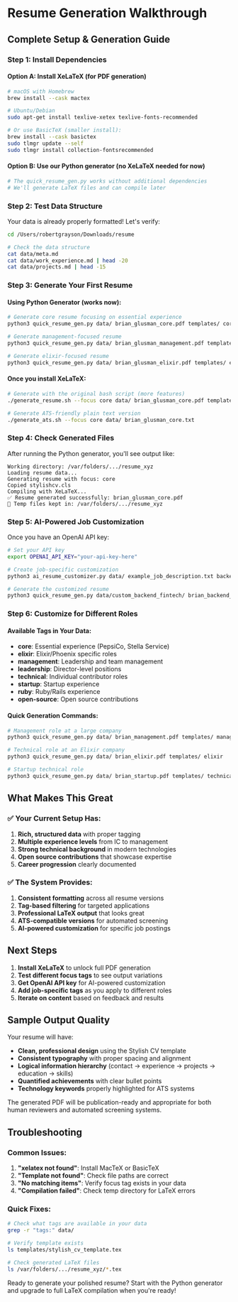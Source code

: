 # Resume Generation Walkthrough

## Complete Setup & Generation Guide

### Step 1: Install Dependencies

#### Option A: Install XeLaTeX (for PDF generation)
```bash
# macOS with Homebrew
brew install --cask mactex

# Ubuntu/Debian
sudo apt-get install texlive-xetex texlive-fonts-recommended

# Or use BasicTeX (smaller install):
brew install --cask basictex
sudo tlmgr update --self
sudo tlmgr install collection-fontsrecommended
```

#### Option B: Use our Python generator (no XeLaTeX needed for now)
```bash
# The quick_resume_gen.py works without additional dependencies
# We'll generate LaTeX files and can compile later
```

### Step 2: Test Data Structure

Your data is already properly formatted! Let's verify:

```bash
cd /Users/robertgrayson/Downloads/resume

# Check the data structure
cat data/meta.md
cat data/work_experience.md | head -20
cat data/projects.md | head -15
```

### Step 3: Generate Your First Resume

#### Using Python Generator (works now):
```bash
# Generate core resume focusing on essential experience
python3 quick_resume_gen.py data/ brian_glusman_core.pdf templates/ core

# Generate management-focused resume
python3 quick_resume_gen.py data/ brian_glusman_management.pdf templates/ management

# Generate elixir-focused resume  
python3 quick_resume_gen.py data/ brian_glusman_elixir.pdf templates/ elixir
```

#### Once you install XeLaTeX:
```bash
# Generate with the original bash script (more features)
./generate_resume.sh --focus core data/ brian_glusman_core.pdf templates/

# Generate ATS-friendly plain text version
./generate_ats.sh --focus core data/ brian_glusman_core.txt
```

### Step 4: Check Generated Files

After running the Python generator, you'll see output like:
```
Working directory: /var/folders/.../resume_xyz
Loading resume data...
Generating resume with focus: core
Copied stylishcv.cls
Compiling with XeLaTeX...
✅ Resume generated successfully: brian_glusman_core.pdf
📁 Temp files kept in: /var/folders/.../resume_xyz
```

### Step 5: AI-Powered Job Customization

Once you have an OpenAI API key:

```bash
# Set your API key
export OPENAI_API_KEY="your-api-key-here"

# Create job-specific customization
python3 ai_resume_customizer.py data/ example_job_description.txt backend_fintech

# Generate the customized resume
python3 quick_resume_gen.py data/custom_backend_fintech/ brian_backend_fintech.pdf templates/ backend_fintech
```

### Step 6: Customize for Different Roles

#### Available Tags in Your Data:
- **core**: Essential experience (PepsiCo, Stella Service)
- **elixir**: Elixir/Phoenix specific roles
- **management**: Leadership and team management
- **leadership**: Director-level positions
- **technical**: Individual contributor roles
- **startup**: Startup experience
- **ruby**: Ruby/Rails experience
- **open-source**: Open source contributions

#### Quick Generation Commands:
```bash
# Management role at a large company
python3 quick_resume_gen.py data/ brian_management.pdf templates/ management

# Technical role at an Elixir company
python3 quick_resume_gen.py data/ brian_elixir.pdf templates/ elixir

# Startup technical role
python3 quick_resume_gen.py data/ brian_startup.pdf templates/ technical
```

## What Makes This Great

### ✅ **Your Current Setup Has:**

1. **Rich, structured data** with proper tagging
2. **Multiple experience levels** from IC to management
3. **Strong technical background** in modern technologies
4. **Open source contributions** that showcase expertise
5. **Career progression** clearly documented

### ✅ **The System Provides:**

1. **Consistent formatting** across all resume versions
2. **Tag-based filtering** for targeted applications
3. **Professional LaTeX output** that looks great
4. **ATS-compatible versions** for automated screening
5. **AI-powered customization** for specific job postings

## Next Steps

1. **Install XeLaTeX** to unlock full PDF generation
2. **Test different focus tags** to see output variations
3. **Get OpenAI API key** for AI-powered customization
4. **Add job-specific tags** as you apply to different roles
5. **Iterate on content** based on feedback and results

## Sample Output Quality

Your resume will have:
- **Clean, professional design** using the Stylish CV template
- **Consistent typography** with proper spacing and alignment
- **Logical information hierarchy** (contact → experience → projects → education → skills)
- **Quantified achievements** with clear bullet points
- **Technology keywords** properly highlighted for ATS systems

The generated PDF will be publication-ready and appropriate for both human reviewers and automated screening systems.

## Troubleshooting

### Common Issues:

1. **"xelatex not found"**: Install MacTeX or BasicTeX
2. **"Template not found"**: Check file paths are correct
3. **"No matching items"**: Verify focus tag exists in your data
4. **"Compilation failed"**: Check temp directory for LaTeX errors

### Quick Fixes:
```bash
# Check what tags are available in your data
grep -r "tags:" data/

# Verify template exists
ls templates/stylish_cv_template.tex

# Check generated LaTeX files
ls /var/folders/.../resume_xyz/*.tex
```

Ready to generate your polished resume? Start with the Python generator and upgrade to full LaTeX compilation when you're ready!